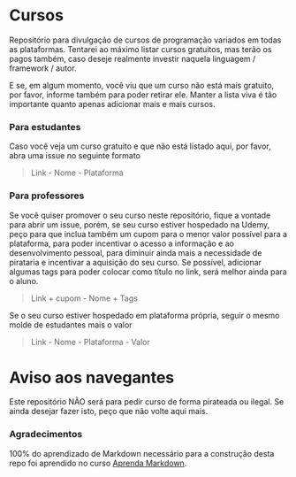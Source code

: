 # Cursos
Repositório para divulgação de cursos de programação variados em todas as plataformas. Tentarei ao máximo listar cursos gratuitos, mas terão os pagos também, caso deseje realmente investir naquela linguagem / framework / autor.

E se, em algum momento, você viu que um curso não está mais gratuito, por favor, informe também para poder retirar ele. Manter a lista viva é tão importante quanto apenas adicionar mais e mais cursos.


### Para estudantes

Caso você veja um curso gratuito e que não está listado aqui, por favor, abra uma issue no seguinte formato

> Link - Nome - Plataforma

### Para professores

Se você quiser promover o seu curso neste repositório, fique a vontade para abrir um issue, porém, se seu curso estiver hospedado na Udemy,
peço para que inclua também um cupom para o menor valor possível para a plataforma, para poder incentivar o acesso a informação e ao
desenvolvimento pessoal, para diminuir ainda mais a necessidade de pirataria e incentivar a aquisição do seu curso. Se possível, adicionar
algumas tags para poder colocar como título no link, será melhor ainda para o aluno. 

> Link + cupom - Nome + Tags

Se o seu curso estiver hospedado em plataforma própria, seguir o mesmo molde de estudantes mais o valor

> Link - Nome - Plataforma - Valor


# Aviso aos navegantes
Este repositório NÃO será para pedir curso de forma pirateada ou ilegal. Se ainda desejar fazer isto, peço que não volte aqui mais. 

### Agradecimentos
100% do aprendizado de Markdown necessário para a construção desta repo foi aprendido no curso [Aprenda Markdown](https://www.udemy.com/aprenda-markdown).

